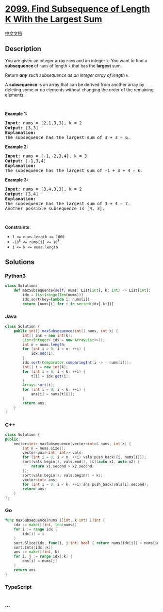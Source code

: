 # [2099. Find Subsequence of Length K With the Largest Sum](https://leetcode.com/problems/find-subsequence-of-length-k-with-the-largest-sum)

[中文文档](/solution/2000-2099/2099.Find%20Subsequence%20of%20Length%20K%20With%20the%20Largest%20Sum/README.md)

## Description

<p>You are given an integer array <code>nums</code> and an integer <code>k</code>. You want to find a <strong>subsequence </strong>of <code>nums</code> of length <code>k</code> that has the <strong>largest</strong> sum.</p>

<p>Return<em> </em><em><strong>any</strong> such subsequence as an integer array of length </em><code>k</code>.</p>

<p>A <strong>subsequence</strong> is an array that can be derived from another array by deleting some or no elements without changing the order of the remaining elements.</p>

<p>&nbsp;</p>
<p><strong class="example">Example 1:</strong></p>

<pre>
<strong>Input:</strong> nums = [2,1,3,3], k = 2
<strong>Output:</strong> [3,3]
<strong>Explanation:</strong>
The subsequence has the largest sum of 3 + 3 = 6.</pre>

<p><strong class="example">Example 2:</strong></p>

<pre>
<strong>Input:</strong> nums = [-1,-2,3,4], k = 3
<strong>Output:</strong> [-1,3,4]
<strong>Explanation:</strong> 
The subsequence has the largest sum of -1 + 3 + 4 = 6.
</pre>

<p><strong class="example">Example 3:</strong></p>

<pre>
<strong>Input:</strong> nums = [3,4,3,3], k = 2
<strong>Output:</strong> [3,4]
<strong>Explanation:</strong>
The subsequence has the largest sum of 3 + 4 = 7. 
Another possible subsequence is [4, 3].
</pre>

<p>&nbsp;</p>
<p><strong>Constraints:</strong></p>

<ul>
	<li><code>1 &lt;= nums.length &lt;= 1000</code></li>
	<li><code>-10<sup>5</sup>&nbsp;&lt;= nums[i] &lt;= 10<sup>5</sup></code></li>
	<li><code>1 &lt;= k &lt;= nums.length</code></li>
</ul>

## Solutions

<!-- tabs:start -->

### **Python3**

```python
class Solution:
    def maxSubsequence(self, nums: List[int], k: int) -> List[int]:
        idx = list(range(len(nums)))
        idx.sort(key=lambda i: nums[i])
        return [nums[i] for i in sorted(idx[-k:])]
```

### **Java**

```java
class Solution {
    public int[] maxSubsequence(int[] nums, int k) {
        int[] ans = new int[k];
        List<Integer> idx = new ArrayList<>();
        int n = nums.length;
        for (int i = 0; i < n; ++i) {
            idx.add(i);
        }
        idx.sort(Comparator.comparingInt(i -> - nums[i]));
        int[] t = new int[k];
        for (int i = 0; i < k; ++i) {
            t[i] = idx.get(i);
        }
        Arrays.sort(t);
        for (int i = 0; i < k; ++i) {
            ans[i] = nums[t[i]];
        }
        return ans;
    }
}
```

### **C++**

```cpp
class Solution {
public:
    vector<int> maxSubsequence(vector<int>& nums, int k) {
        int n = nums.size();
        vector<pair<int, int>> vals;
        for (int i = 0; i < n; ++i) vals.push_back({i, nums[i]});
        sort(vals.begin(), vals.end(), [&](auto x1, auto x2) {
            return x1.second > x2.second;
        });
        sort(vals.begin(), vals.begin() + k);
        vector<int> ans;
        for (int i = 0; i < k; ++i) ans.push_back(vals[i].second);
        return ans;
    }
};
```

### **Go**

```go
func maxSubsequence(nums []int, k int) []int {
	idx := make([]int, len(nums))
	for i := range idx {
		idx[i] = i
	}
	sort.Slice(idx, func(i, j int) bool { return nums[idx[i]] > nums[idx[j]] })
	sort.Ints(idx[:k])
	ans := make([]int, k)
	for i, j := range idx[:k] {
		ans[i] = nums[j]
	}
	return ans
}
```

### **TypeScript**

```ts

```

### **...**

```

```

<!-- tabs:end -->
